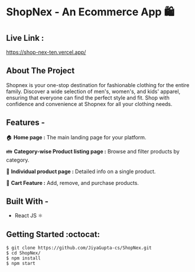 # ShopNex - An Ecommerce App 🛍️

## Live Link :

https://shop-nex-ten.vercel.app/

## About The Project

Shopnex is your one-stop destination for fashionable clothing for the entire family. Discover a wide selection of men's, women's, and kids' apparel, ensuring that everyone can find the perfect style and fit. Shop with confidence and convenience at Shopnex for all your clothing needs.

## Features -

🏠 **Home page :** The main landing page for your platform.

👪 **Category-wise Product listing page :** Browse and filter products by category.

📄 **Individual product page :** Detailed info on a single product.

🛒 **Cart Feature :** Add, remove, and purchase products.

## Built With -

- React JS :atom_symbol:

## Getting Started :octocat:

```
$ git clone https://github.com/JiyaGupta-cs/ShopNex.git
$ cd ShopNex/
$ npm install
$ npm start
```
